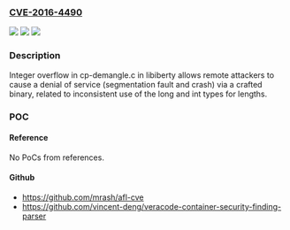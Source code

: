 ### [CVE-2016-4490](https://cve.mitre.org/cgi-bin/cvename.cgi?name=CVE-2016-4490)
![](https://img.shields.io/static/v1?label=Product&message=n%2Fa&color=blue)
![](https://img.shields.io/static/v1?label=Version&message=n%2Fa&color=blue)
![](https://img.shields.io/static/v1?label=Vulnerability&message=n%2Fa&color=brighgreen)

### Description

Integer overflow in cp-demangle.c in libiberty allows remote attackers to cause a denial of service (segmentation fault and crash) via a crafted binary, related to inconsistent use of the long and int types for lengths.

### POC

#### Reference
No PoCs from references.

#### Github
- https://github.com/mrash/afl-cve
- https://github.com/vincent-deng/veracode-container-security-finding-parser


